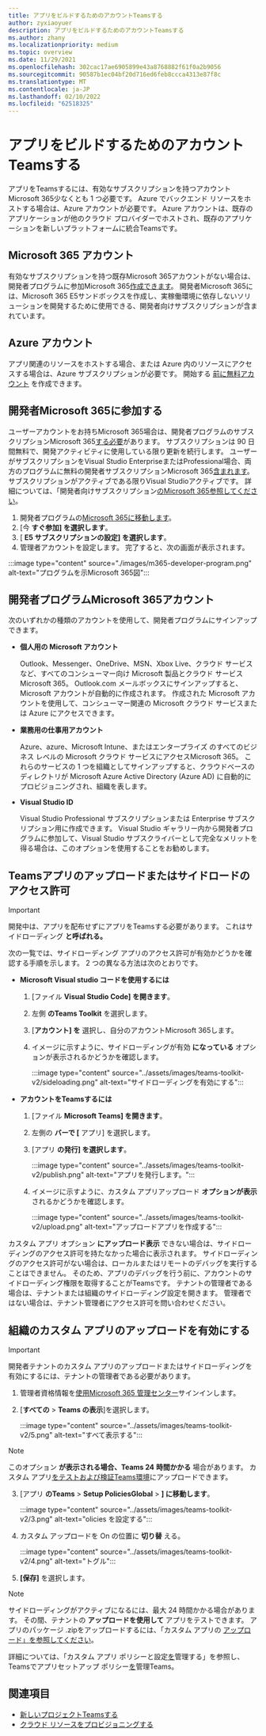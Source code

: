 ```yaml
---
title: アプリをビルドするためのアカウントTeamsする
author: zyxiaoyuer
description: アプリをビルドするためのアカウントTeamsする
ms.author: zhany
ms.localizationpriority: medium
ms.topic: overview
ms.date: 11/29/2021
ms.openlocfilehash: 302cac17ae6905899e43a8768882f61f0a2b9056
ms.sourcegitcommit: 90587b1ec04bf20d716ed6feb8ccca4313e87f8c
ms.translationtype: MT
ms.contentlocale: ja-JP
ms.lasthandoff: 02/10/2022
ms.locfileid: "62518325"
---
```

# <a name="prepare-accounts-to-build-teams-apps"></a>アプリをビルドするためのアカウントTeamsする

アプリをTeamsするには、有効なサブスクリプションを持つアカウントMicrosoft 365少なくとも 1 つ必要です。 Azure でバックエンド リソースをホストする場合は、Azure アカウントが必要です。 Azure アカウントは、既存のアプリケーションが他のクラウド プロバイダーでホストされ、既存のアプリケーションを新しいプラットフォームに統合Teamsです。

## <a name="microsoft-365-account"></a>Microsoft 365 アカウント

有効なサブスクリプションを持つ既存Microsoft 365アカウントがない場合は、開発者プログラムに参加Microsoft 365[作成できます](https://developer.microsoft.com/microsoft-365/dev-program)。 開発者Microsoft 365には、Microsoft 365 E5サンドボックスを作成し、実稼働環境に依存しないソリューションを開発するために使用できる、開発者向けサブスクリプションが含まれています。

## <a name="azure-account"></a>Azure アカウント

アプリ関連のリソースをホストする場合、または Azure 内のリソースにアクセスする場合は、Azure サブスクリプションが必要です。 開始する [前に無料アカウント](https://azure.microsoft.com/free/) を作成できます。

## <a name="join-microsoft-365-developer-program"></a>開発者Microsoft 365に参加する 

ユーザーアカウントをお持ちMicrosoft 365場合は、開発者プログラムのサブスクリプションMicrosoft 365[する必要](https://developer.microsoft.com/microsoft-365/dev-program)があります。 サブスクリプションは 90 日間無料で、開発アクティビティに使用している限り更新を続行します。 ユーザーがサブスクリプションをVisual Studio EnterpriseまたはProfessional場合、両方のプログラムに無料の開発者サブスクリプションMicrosoft 365[含まれます](https://aka.ms/MyVisualStudioBenefits)。 サブスクリプションがアクティブである限りVisual Studioアクティブです。 詳細については、「開発者向けサブスクリプション[のMicrosoft 365参照してください](https://developer.microsoft.com/microsoft-365/dev-program)。

1. 開発者プログラムの[Microsoft 365に移動します](https://developer.microsoft.com/microsoft-365/dev-program)。
2. [今 **すぐ参加] を選択します**。
3. [ **E5 サブスクリプションの設定] を選択します**。
4. 管理者アカウントを設定します。 完了すると、次の画面が表示されます。

:::image type="content" source="./images/m365-developer-program.png" alt-text="プログラムを示Microsoft 365図":::

## <a name="accounts-for-microsoft-365-developer-program"></a>開発者プログラムMicrosoft 365アカウント

次のいずれかの種類のアカウントを使用して、開発者プログラムにサインアップできます。

- **個人用の Microsoft アカウント** 

  Outlook、Messenger、OneDrive、MSN、Xbox Live、クラウド サービスなど、すべてのコンシューマー向け Microsoft 製品とクラウド サービスMicrosoft 365。 Outlook.com メールボックスにサインアップすると、Microsoft アカウントが自動的に作成されます。 作成された Microsoft アカウントを使用して、コンシューマー関連の Microsoft クラウド サービスまたは Azure にアクセスできます。

- **業務用の仕事用アカウント**

  Azure、azure、Microsoft Intune、またはエンタープライズ のすべてのビジネス レベルの Microsoft クラウド サービスにアクセスMicrosoft 365。 これらのサービスの 1 つを組織としてサインアップすると、クラウドベースのディレクトリが Microsoft Azure Active Directory (Azure AD) に自動的にプロビジョニングされ、組織を表します。

- **Visual Studio ID**

  Visual Studio Professional サブスクリプションまたは Enterprise サブスクリプション用に作成できます。 Visual Studio ギャラリー内から開発者プログラムに参加して、Visual Studio サブスクライバーとして完全なメリットを得る場合は、このオプションを使用することをお勧めします。

## <a name="teams-customer-app-upload-or-sideload-permission"></a>Teamsアプリのアップロードまたはサイドロードのアクセス許可

> [!IMPORTANT]
> 開発中は、アプリを配布せずにアプリをTeamsする必要があります。 これはサイドローディング **と呼ばれる。**

次の一覧では、サイドローディング アプリのアクセス許可が有効かどうかを確認する手順を示します。 2 つの異なる方法は次のとおりです。

* **Microsoft Visual studio コードを使用するには**

    1. [ファイル **Visual Studio Code] を開きます**。
    1. 左側 **のTeams Toolkit** を選択します。
    1. [**アカウント] を** 選択し、自分のアカウントMicrosoft 365します。
    1. イメージに示すように、サイドローディングが有効 **になっている** オプションが表示されるかどうかを確認します。

       :::image type="content" source="../assets/images/teams-toolkit-v2/sideloading.png" alt-text="サイドローディングを有効にする":::

* **アカウントをTeamsするには**

    1. [ファイル **Microsoft Teams] を開きます**。
    2. 左側の **バーで [** アプリ] を選択します。
    3. [アプリ **の発行] を選択します**。

       :::image type="content" source="../assets/images/teams-toolkit-v2/publish.png" alt-text="アプリを発行します。":::

    4. イメージに示すように、カスタム アプリアップロード **オプションが表示** されるかどうかを確認します。

       :::image type="content" source="../assets/images/teams-toolkit-v2/upload.png" alt-text="アップロードアプリを作成する":::

カスタム アプリ オプション **にアップロード表示** できない場合は、サイドローディングのアクセス許可を持たなかった場合に表示されます。 サイドローディングのアクセス許可がない場合は、ローカルまたはリモートのデバッグを実行することはできません。 そのため、アプリのデバッグを行う前に、アカウントのサイドローディング権限を取得することがTeamsです。 テナントの管理者である場合は、テナントまたは組織のサイドローディング設定を開きます。 管理者ではない場合は、テナント管理者にアクセス許可を問い合わせください。

## <a name="enable-custom-app-uploading-for-your-organization"></a>組織のカスタム アプリのアップロードを有効にする

> [!IMPORTANT]
> 開発者テナントのカスタム アプリのアップロードまたはサイドローディングを有効にするには、テナントの管理者である必要があります。

1. 管理者資格情報を[使用Microsoft 365 管理センター](https://admin.microsoft.com/Adminportal/Home?source=applauncher#/homepage#/)サインインします。

2. [**すべての** > **Teams の表示**]を選択します。

   :::image type="content" source="../assets/images/teams-toolkit-v2/5.png" alt-text="すべて表示する":::

> [!NOTE]
> このオプション **が表示される場合、Teams 24** **時間かかる** 場合があります。 カスタム アプリ[をテストおよび検証Teams環境](/microsoftteams/upload-custom-apps)にアップロードできます。

3. [アプリ **のTeams** >  **Setup PoliciesGlobal** > **] に移動します**。

   :::image type="content" source="../assets/images/teams-toolkit-v2/3.png" alt-text="olicies を設定する":::

4. カスタム アップロードを On の位置に **切り替** える。

   :::image type="content" source="../assets/images/teams-toolkit-v2/4.png" alt-text="トグル":::

5. **[保存]** を選択します。 

> [!Note]
> サイドローディングがアクティブになるには、最大 24 時間かかる場合があります。 その間、テナントの **アップロードを使用して** アプリをテストできます。 アプリのパッケージ .zipをアップロードするには、「カスタム アプリの [アップロード」を参照してください](/microsoftteams/teams-app-setup-policies)。

詳細については、「カスタム アプリ ポリシーと設定[を](/microsoftteams/teams-custom-app-policies-and-settings)管理する」を参照し、Teamsでアプリセットアップ ポリシー[を](/microsoftteams/teams-app-setup-policies)管理Teams。

## <a name="see-also"></a>関連項目

* [新しいプロジェクトTeamsする](create-new-project.md)
* [クラウド リソースをプロビジョニングする](provision.md)
